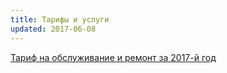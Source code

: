 ```yaml
---
title: Тарифы и услуги
updated: 2017-06-08
---
```


[Тариф на обслуживание и ремонт за 2017-й год](/docs/company/Тариф_на_обслуживание_и_ремонт_в_2017.pdf)
